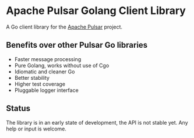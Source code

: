 # Apache Pulsar Golang Client Library

A Go client library for the [Apache Pulsar](https://pulsar.apache.org/) project.

## Benefits over other Pulsar Go libraries

* Faster message processing
* Pure Golang, works without use of Cgo
* Idiomatic and cleaner Go
* Better stability
* Higher test coverage
* Pluggable logger interface

## Status

The library is in an early state of development, the API is not stable yet.
Any help or input is welcome.
